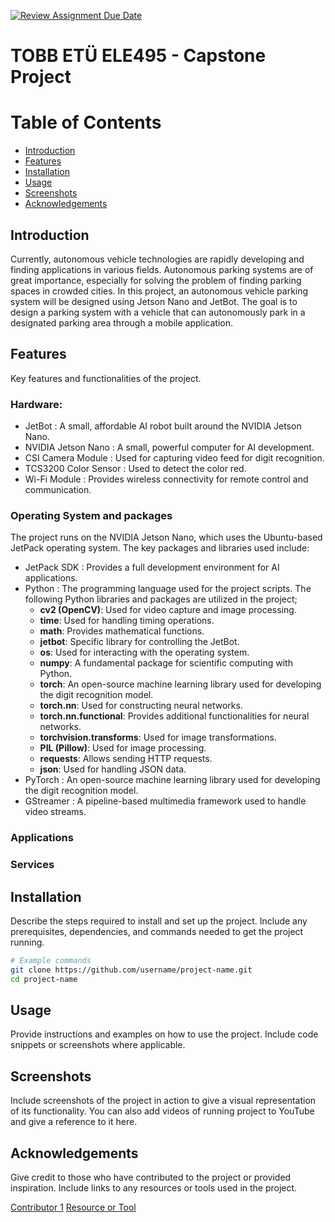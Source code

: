 [![Review Assignment Due Date](https://classroom.github.com/assets/deadline-readme-button-22041afd0340ce965d47ae6ef1cefeee28c7c493a6346c4f15d667ab976d596c.svg)](https://classroom.github.com/a/5mCoF9-h)
# TOBB ETÜ ELE495 - Capstone Project

# Table of Contents
- [Introduction](#introduction)
- [Features](#features)
- [Installation](#installation)
- [Usage](#usage)
- [Screenshots](#screenshots)
- [Acknowledgements](#acknowledgements)

## Introduction
Currently, autonomous vehicle technologies are rapidly developing and finding applications in various fields. Autonomous parking systems are of great importance, especially for solving the problem of finding parking spaces in crowded cities. In this project, an autonomous vehicle parking system will be designed using Jetson Nano and JetBot. The goal is to design a parking system with a vehicle that can autonomously park in a designated parking area through a mobile application.

## Features
Key features and functionalities of the project.
### Hardware:
- JetBot               : A small, affordable AI robot built around the NVIDIA Jetson Nano.
- NVIDIA Jetson Nano   : A small, powerful computer for AI development.
- CSI Camera Module    : Used for capturing video feed for digit recognition.
- TCS3200 Color Sensor : Used to detect the color red.
- Wi-Fi Module         : Provides wireless connectivity for remote control and communication.


### Operating System and packages
The project runs on the NVIDIA Jetson Nano, which uses the Ubuntu-based JetPack operating system. The key packages and libraries used include:
- JetPack SDK : Provides a full development environment for AI applications.
- Python      : The programming language used for the project scripts. The following Python libraries and packages are utilized in the project;
  - **cv2 (OpenCV)**: Used for video capture and image processing.
  - **time**: Used for handling timing operations.
  - **math**: Provides mathematical functions.
  - **jetbot**: Specific library for controlling the JetBot.
  - **os**: Used for interacting with the operating system.
  - **numpy**: A fundamental package for scientific computing with Python.
  - **torch**: An open-source machine learning library used for developing the digit recognition model.
  - **torch.nn**: Used for constructing neural networks.
  - **torch.nn.functional**: Provides additional functionalities for neural networks.
  - **torchvision.transforms**: Used for image transformations.
  - **PIL (Pillow)**: Used for image processing.
  - **requests**: Allows sending HTTP requests.
  - **json**: Used for handling JSON data.
- PyTorch     : An open-source machine learning library used for developing the digit recognition model.
- GStreamer   : A pipeline-based multimedia framework used to handle video streams.
### Applications 
### Services 

## Installation
Describe the steps required to install and set up the project. Include any prerequisites, dependencies, and commands needed to get the project running.

```bash
# Example commands
git clone https://github.com/username/project-name.git
cd project-name
```

## Usage
Provide instructions and examples on how to use the project. Include code snippets or screenshots where applicable.

## Screenshots
Include screenshots of the project in action to give a visual representation of its functionality. You can also add videos of running project to YouTube and give a reference to it here. 

## Acknowledgements
Give credit to those who have contributed to the project or provided inspiration. Include links to any resources or tools used in the project.

[Contributor 1](https://github.com/user1)
[Resource or Tool](https://www.nvidia.com)
